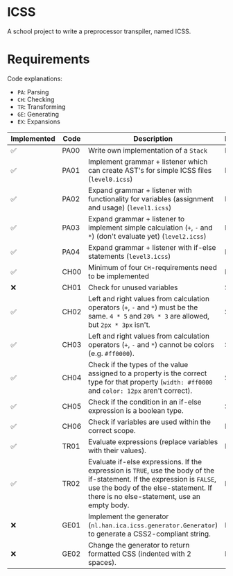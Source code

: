 # ICSS

A school project to write a preprocessor transpiler, named ICSS.

# Requirements

Code explanations:

- `PA`: Parsing
- `CH`: Checking
- `TR`: Transforming
- `GE`: Generating
- `EX`: Expansions

| Implemented | Code | Description | Priority |
|-------------|------|-------------|----------|
| ✅          | PA00 | Write own implementation of a `Stack` | Must |
| ✅          | PA01 | Implement grammar + listener which can create AST's for simple ICSS files (`level0.icss`) | Must |
| ✅          | PA02 | Expand grammar + listener with functionality for variables (assignment and usage) (`level1.icss`) | Must |
| ✅          | PA03 | Expand grammar + listener to implement simple calculation (`+`, `-` and `*`) (don't evaluate yet) (`level2.icss`) | Must |
| ✅          | PA04 | Expand grammar + listener with if-else statements (`level3.icss`) | Must |
| ✅          | CH00 | Minimum of four `CH`-requirements need to be implemented | Must |
| ❌          | CH01 | Check for unused variables | Should |
| ✅          | CH02 | Left and right values from calculation operators (`+`, `-` and `*`) must be the same. `4 * 5` and `20% * 3` are allowed, but `2px * 3px` isn't. | Should |
| ✅          | CH03 | Left and right values from calculation operators (`+`, `-` and `*`) cannot be colors (e.g. `#ff0000`). | Should |
| ✅          | CH04 | Check if the types of the value assigned to a property is the correct type for that property (`width: #ff0000` and `color: 12px` aren't correct). | Should |
| ✅          | CH05 | Check if the condition in an if-else expression is a boolean type. | Should |
| ✅          | CH06 | Check if variables are used within the correct scope. | Must |
| ✅          | TR01 | Evaluate expressions (replace variables with their values). | Must |
| ✅          | TR02 | Evaluate if-else expressions. If the expression is `TRUE`, use the body of the if-statement. If the expression is `FALSE`, use the body of the else-statement. If there is no else-statement, use an empty body. | Must |
| ❌          | GE01 | Implement the generator (`nl.han.ica.icss.generator.Generator`) to generate a CSS2-compliant string. | Must |
| ❌          | GE02 | Change the generator to return formatted CSS (indented with 2 spaces). | Must |

